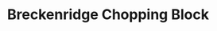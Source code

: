 ---
title: "Breckenridge Chopping Block"
url: /breckenridge/breckenridge-chopping-block/
shop: Friseur
---